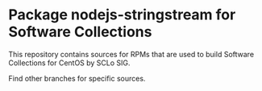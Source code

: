 # Package nodejs-stringstream for Software Collections

This repository contains sources for RPMs that are used
to build Software Collections for CentOS by SCLo SIG.

Find other branches for specific sources.
